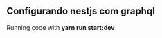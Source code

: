 ## Configurando nestjs com graphql

<p text-align="center">Running code with <strong>yarn run start:dev</strong></p>